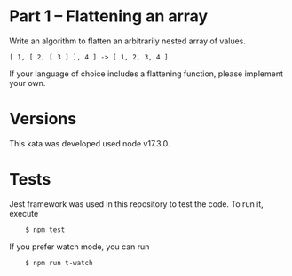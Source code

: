  # Part 1 – Flattening an array

Write an algorithm to flatten an arbitrarily nested array of values.

`
[ 1, [ 2, [ 3 ] ], 4 ] -> [ 1, 2, 3, 4 ]
`

If your language of choice includes a flattening function, please implement your own.

# Versions

This kata was developed used node v17.3.0.

# Tests

Jest framework was used in this repository to test the code. To run it, execute

```bash
    $ npm test
```

If you prefer watch mode, you can run

```bash
    $ npm run t-watch
```